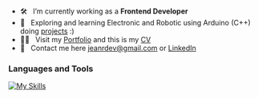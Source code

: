 - 🛠 &nbsp; I’m currently working as a <strong>Frontend Developer</strong>
- 🚀 &nbsp; Exploring and learning Electronic and Robotic using Arduino (C++) doing [projects](https://www.tinkercad.com/users/eC3q67K0OPz?type=circuits) :)
- 👨‍💻 &nbsp; Visit my [Portfolio](https://jeanrondon.is-a.dev) and this is my [CV](https://rxresu.me/jeandv/cv-jean-rondon)
- 💬 &nbsp; Contact me here jeanrdev@gmail.com or [LinkedIn](https://linkedin.com/in/jeanrondon)

### Languages and Tools

[![My Skills](https://skillicons.dev/icons?i=js,ts,react,next,redux,tailwind,graphql)](https://jeanrondon.is-a.dev)
